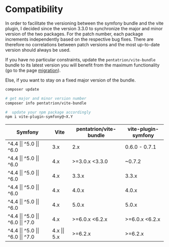 # Compatibility

In order to facilitate the versioning between the symfony bundle and the vite plugin, I decided since the version 3.3.0 to synchronize the major and minor version of the two packages. For the patch number, each package increments independently based on the respective bug fixes. There are therefore no correlations between patch versions and the most up-to-date version should always be used.

If you have no particular constraints, update the `pentatrion/vite-bundle` bundle to its latest version you will benefit from the maximum functionality (go to the page [migration](/fr/extra/migration)).

Else, if you want to stay on a fixed major version of the bundle.

```bash
composer update

# get major and minor version number
composer info pentatrion/vite-bundle

#  update your npm package accordingly
npm i vite-plugin-symfony@~X.Y
```


| Symfony                            | Vite          | pentatrion/vite-bundle | vite-plugin-symfony |
|------------------------------------|---------------|------------------------|---------------------|
| ^4.4 \|\| ^5.0 \|\| ^6.0           | 3.x           | 2.x                    | 0.6.0 - 0.7.1       |
| ^4.4 \|\| ^5.0 \|\| ^6.0           | 4.x           | \>=3.0.x \<3.3.0       | ~0.7.2              |
| ^4.4 \|\| ^5.0 \|\| ^6.0           | 4.x           | 3.3.x                  | 3.3.x               |
| ^4.4 \|\| ^5.0 \|\| ^6.0           | 4.x           | 4.0.x                  | 4.0.x               |
| ^4.4 \|\| ^5.0 \|\| ^6.0           | 4.x           | 5.0.x                  | 5.0.x               |
| ^4.4 \|\| ^5.0 \|\| ^6.0 \|\| ^7.0 | 4.x           | \>=6.0.x \<6.2.x       | \>=6.0.x \<6.2.x    |
| ^4.4 \|\| ^5.0 \|\| ^6.0 \|\| ^7.0 | 4.x \|\| 5.x  | \>=6.2.x               | \>=6.2.x            |


